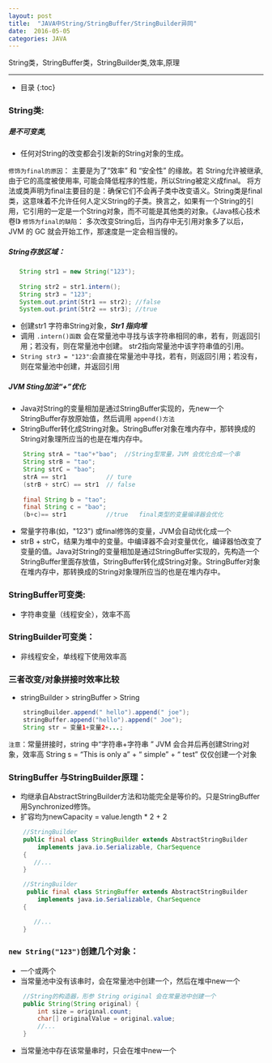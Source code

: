 ```yaml
---
layout: post
title:  "JAVA中String/StringBuffer/StringBuilder异同"
date:  2016-05-05
categories: JAVA
---
```


String类，StringBuffer类，StringBuilder类,效率,原理

---

- 目录
{:toc}

### String类:

##### __是不可变类__,
- 任何对String的改变都会引发新的String对象的生成。

`修饰为final的原因`：
主要是为了“效率” 和 “安全性” 的缘故。若 String允许被继承, 由于它的高度被使用率, 可能会降低程序的性能，所以String被定义成final。
将方法或类声明为final主要目的是：确保它们不会再子类中改变语义。String类是final类，这意味着不允许任何人定义String的子类。换言之，如果有一个String的引用，它引用的一定是一个String对象，而不可能是其他类的对象。《Java核心技术 卷I》
`修饰为final的缺陷`：
多次改变String后，当内存中无引用对象多了以后， JVM 的 GC 就会开始工作，那速度是一定会相当慢的。

##### String存放区域：
```java
   String str1 = new String("123");
   
   String str2 = str1.intern();
   String str3 = "123";
   System.out.print(Str1 == str2); //false
   System.out.print(Str2 == str3); //true  
```
- 创建str1 字符串String对象，___Str1 指向堆___
- 调用 `.intern()函数` 会在常量池中寻找与该字符串相同的串，若有，则返回引用；若没有，则在常量池中创建。
str2指向常量池中该字符串值的引用。
- `String str3 = "123"`:会直接在常量池中寻找，若有，则返回引用；若没有，则在常量池中创建，并返回引用

##### JVM Sting加法“+”优化
- Java对String的变量相加是通过StringBuffer实现的，先new一个StringBuffer存放原始值，然后调用 `append()方法`
- StringBuffer转化成String对象。StringBuffer对象在堆内存中，那转换成的String对象理所应当的也是在堆内存中。

```java
	String strA = "tao"+"bao";  //String型常量，JVM 会优化合成一个串
	String strB = "tao";
	String strC = "bao";
	strA == str1           // ture
	(strB + strC) == str1  // false
	
	final String b = "tao";
	final String c = "bao";
	(b+c)== str1           //true   final类型的变量编译器会优化
```
- 常量字符串(如，"123") 或final修饰的变量，JVM会自动优化成一个
- strB + strC，结果为堆中的变量。中编译器不会对变量优化，编译器怕改变了变量的值。Java对String的变量相加是通过StringBuffer实现的，先构造一个StringBuffer里面存放值，StringBuffer转化成String对象。StringBuffer对象在堆内存中，那转换成的String对象理所应当的也是在堆内存中。

### StringBuffer可变类:
- 字符串变量（线程安全），效率不高

### StringBuilder可变类：
- 非线程安全，单线程下使用效率高

### 三者改变/对象拼接时效率比较
- stringBuilder > stringBuffer > String

```java
	stringBuilder.append(" hello").append(" joe");
	stringBuffer.append("hello").append(" Joe");
	String str = 变量1+变量2+...;
```
`注意`：常量拼接时，string 中“字符串+字符串 ” JVM 会合并后再创建String对象，效率高
String s = “This is only a” + “ simple” + “ test” 仅仅创建一个对象

### StringBuffer 与StringBuilder原理：
- 均继承自AbstractStringBuilder方法和功能完全是等价的。只是StringBuffer 用Synchronized修饰。
- 扩容均为newCapacity = value.length * 2 + 2

```java
    //StringBuilder
	public final class StringBuilder extends AbstractStringBuilder
		implements java.io.Serializable, CharSequence
	{
	   //...
	}
```
```java
    //StringBuilder
	 public final class StringBuffer extends AbstractStringBuilder
		implements java.io.Serializable, CharSequence
	{

	   //...
	}
```

### `new String("123")`创建几个对象：
- 一个或两个
- 当常量池中没有该串时，会在常量池中创建一个，然后在堆中new一个

```java
    //String的构造器，形参 String original 会在常量池中创建一个
	public String(String original) {
		int size = original.count;
		char[] originalValue = original.value;
		//...
	}
```

- 当常量池中存在该常量串时，只会在堆中new一个
